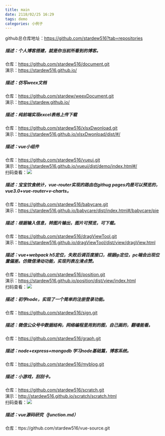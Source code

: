 ```yaml
---
title: main
date: 2118/02/25 16:29
tags: demo
categories: 小例子
---
```


github总仓库地址：https://github.com/stardew516?tab=repositories  

##### 描述：个人博客搭建，就是你当前所看到的博客。  
仓库：https://github.com/stardew516/document.git  
演示：https://stardew516.github.io/  

##### 描述：仿写weex文档  
仓库：https://github.com/stardew/weexDocument.git  
演示：https://stardew.github.io/  

##### 描述：纯前端实现excel表格上传下载  
仓库：https://github.com/stardew516/xlsxDwonload.git  
演示：https://stardew516.github.io/xlsxDwonload/dist/#/  
  
##### 描述：vue小组件  
仓库：https://github.com/stardew516/vueui.git  
演示：https://stardew516.github.io/vueui/dist/demo/index.html#/  
扫码查看：![](http://plq1zlo1f.bkt.clouddn.com/docs-note/blog/qrcode_vueui.png)  
  
##### 描述：宝宝饮食统计，vue-router实现的路由在githug pages内是可以预览的，vue3.0+vue-router+v-charts。  
仓库：https://github.com/stardew516/babycare.git  
演示：https://stardew516.github.io/babycare/dist/index.html#/babycare/pie  
  
##### 描述：根据输入信息，转图片输出，图片可预览，可下载。  
仓库：https://github.com/stardew516/dragViewTool.git  
演示：https://stardew516.github.io/dragViewTool/dist/view/dragView.html  
  
##### 描述：vue+webpack h5定位，失败后调百度接口，根据ip定位，pc端会出现位置偏差。仿微信滑动功能，实现列表左滑点赞。  
仓库：https://github.com/stardew516/position.git  
演示：https://stardew516.github.io/position/dist/view/index.html  
扫码查看：![](http://plq1zlo1f.bkt.clouddn.com/docs-note/blog/qrcode_position.png)  
  
##### 描述：初学node，实现了一个简单的注册登录功能。  
仓库：https://github.com/stardew516/sign.git  
  
##### 描述：微信公众号中数据结构，网络编程里用到的图，自己画的，翻墙能看。  
仓库：https://github.com/stardew516/graph.git  
  
##### 描述：node+express+mongodb 学习node基础篇，博客系统。  
仓库：https://github.com/stardew516/myblog.git  
  
##### 描述：小游戏，刮刮卡。  
仓库：https://github.com/stardew516/scratch.git  
演示：http://stardew516.github.io/scratch/scratch.html  
扫码查看：![](http://plq1zlo1f.bkt.clouddn.com/docs-note/blog/qrcode_scrach.png)  
  
##### 描述：vue源码研究（function.md）  
仓库：ttps://github.com/stardew516/vue-source.git  
  
